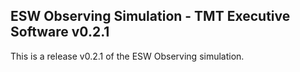 ## ESW Observing Simulation - TMT Executive Software v0.2.1

This is a release v0.2.1 of the ESW Observing simulation.
